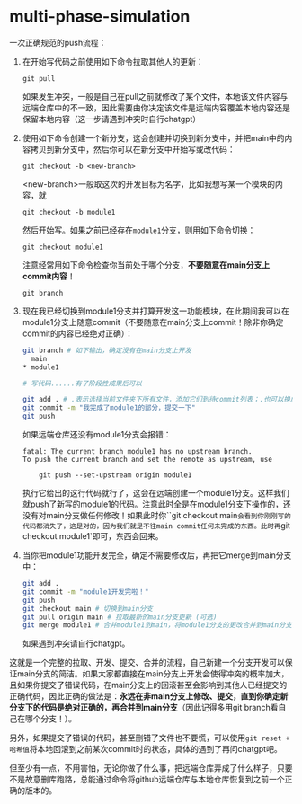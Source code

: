 # multi-phase-simulation

一次正确规范的push流程：

1. 在开始写代码之前使用如下命令拉取其他人的更新：

   ```
   git pull
   ```

   如果发生冲突，一般是自己在pull之前就修改了某个文件，本地该文件内容与远端仓库中的不一致，因此需要由你决定该文件是远端内容覆盖本地内容还是保留本地内容（这一步请遇到冲突时自行chatgpt）

2. 使用如下命令创建一个新分支，这会创建并切换到新分支中，并把main中的内容拷贝到新分支中，然后你可以在新分支中开始写或改代码：

   ```
   git checkout -b <new-branch>
   ```

   \<new-branch>一般取这次的开发目标为名字，比如我想写某一个模块的内容，就

   ```
   git checkout -b module1
   ```

   然后开始写。如果之前已经存在`module1`分支，则用如下命令切换：

   ```
   git checkout module1
   ```

   注意经常用如下命令检查你当前处于哪个分支，**不要随意在main分支上commit内容**！

   ```
   git branch
   ```

3. 现在我已经切换到module1分支并打算开发这一功能模块，在此期间我可以在module1分支上随意commit（不要随意在main分支上commit！除非你确定commit的内容已经绝对正确）：

   ```bash
   git branch # 如下输出，确定没有在main分支上开发
     main
   * module1
   
   # 写代码......有了阶段性成果后可以
   
   git add . # .表示选择当前文件夹下所有文件，添加它们到待commit列表；.也可以换成具体的文件或文件夹
   git commit -m "我完成了module1的部分，提交一下"
   git push
   ```
   
   如果远端仓库还没有module1分支会报错：
   
   ```
   fatal: The current branch module1 has no upstream branch.
   To push the current branch and set the remote as upstream, use
   
       git push --set-upstream origin module1
   ```
   
   执行它给出的这行代码就行了，这会在远端创建一个module1分支。这样我们就push了新写的module1的代码。注意此时全是在module1分支下操作的，还没有对main分支做任何修改！如果此时你``git checkout main`会看到你刚刚写的代码都消失了，这是对的，因为我们就是不往main commit任何未完成的东西。此时再`git checkout module1`即可，东西会回来。
   
4. 当你把module1功能开发完全，确定不需要修改后，再把它merge到main分支中：

   ```bash
   git add .
   git commit -m "module1开发完啦！"
   git push
   git checkout main # 切换到main分支
   git pull origin main # 拉取最新的main分支更新 (可选)
   git merge module1 # 合并module1到main，将module1分支的更改合并到main分支
   ```

   如果遇到冲突请自行chatgpt。

这就是一个完整的拉取、开发、提交、合并的流程，自己新建一个分支开发可以保证main分支的简洁。如果大家都直接在main分支上开发会使得冲突的概率加大，且如果你提交了错误代码，在main分支上的回滚甚至会影响到其他人已经提交的正确代码，因此正确的做法是：**永远在非main分支上修改、提交，直到你确定新分支下的代码是绝对正确的，再合并到main分支**（因此记得多用git branch看自己在哪个分支！）。

另外，如果提交了错误的代码，甚至删错了文件也不要慌，可以使用`git reset + 哈希值`将本地回滚到之前某次commit时的状态，具体的遇到了再问chatgpt吧。

但至少有一点，不用害怕，无论你做了什么事，把远端仓库弄成了什么样子，只要不是故意删库跑路，总能通过命令将github远端仓库与本地仓库恢复到之前一个正确的版本的。